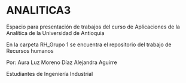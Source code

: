 # ANALITICA3

Espacio para presentación de trabajos del curso de Aplicaciones de la Analítica de la Universidad de Antioquia

En la carpeta RH_Grupo 1 se encuentra el repositorio del trabajo de Recursos humanos

Por:
Aura Luz Moreno Díaz 
Alejandra Aguirre

Estudiantes de Ingeniería Industrial
